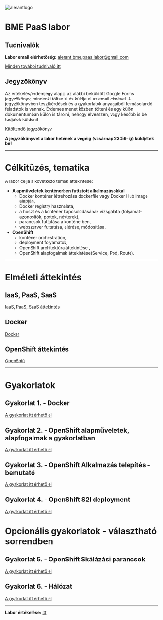 ![alerantlogo](https://www.alerant.hu/img/logo.svg) 
# BME PaaS labor 
## Tudnivalók
**Labor email elérhetőség:** alerant.bme.paas.labor@gmail.com

[Minden további tudnivaló itt](docs/Tudnivalok.md)

## Jegyzőkönyv
Az értékelés/érdemjegy alapja az alábbi beküldött Google Forms jegyzőkönyv, mindenki töltse ki és küldje el az email címével.
A jegyzőkönyvben tesztkérdések és a gyakorlatok anyagaiból felmásolandó feladatok is vannak. Érdemes menet közben tölteni és egy külön dokumentumban külön is tárolni, nehogy elvesszen, vagy később is be tudjátok küldeni!
 
[Kitöltendő jegyzőkönyv](https://goo.gl/forms/GhP9lMUBi5h5NS5p1)

**A jegyzőkönyvet a labor hetének a végéig (vasárnap 23:59-ig) küldjétek be!**

---
# Célkitűzés, tematika
A labor célja a következő témák áttekintése:
- **Alapműveletek konténerben futtatott alkalmazásokkal**
  - Docker konténer létrehozása dockerfile vagy Docker Hub image alapján,
  - Docker registry használata,  
  - a hoszt és a konténer kapcsolódásának vizsgálata (folyamat-azonosítók, portok, névterek), 
  - parancsok futtatása a konténerben,
  - webszerver futtatása, elérése, módosítása.
- **OpenShift**
  - konténer orchestration, 
  - deployment folyamatok,
  - OpenShift architektúra áttekintése ,
  - OpenShift alapfogalmak áttekintése(Service, Pod, Route).

---

# Elméleti áttekintés
## IaaS, PaaS, SaaS
[IaaS, PaaS, SaaS áttekintés](docs/Elmelet1.md)

## Docker
[Docker](docs/Elmelet2.md)
## OpenShift áttekintés
[OpenShift](docs/Elmelet3.md)

---

# Gyakorlatok
## Gyakorlat 1. - Docker
[A gyakorlat itt érhető el](docs/Gyakorlat1.md)
## Gyakorlat 2. - OpenShift alapműveletek, alapfogalmak a gyakorlatban
[A gyakorlat itt érhető el](docs/Gyakorlat2.md)
## Gyakorlat 3. - OpenShift Alkalmazás telepítés - bemutató
[A gyakorlat itt érhető el](docs/Gyakorlat3.md)
## Gyakorlat 4. - OpenShift S2I deployment
[A gyakorlat itt érhető el](docs/Gyakorlat4.md)

# Opcionális gyakorlatok - választható sorrendben
## Gyakorlat 5. - OpenShift Skálázási parancsok
[A gyakorlat itt érhető el](docs/Gyakorlat5.md)
## Gyakorlat 6. - Hálózat
[A gyakorlat itt érhető el](docs/Gyakorlat6.md)

---
**Labor értékelése:** [itt](https://goo.gl/forms/xBh9tuN6bsIne56Z2)
